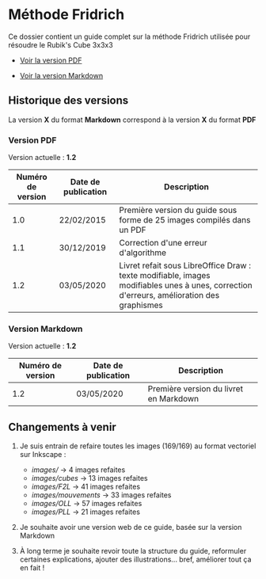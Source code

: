 # Méthode Fridrich

Ce dossier contient un guide complet sur la méthode Fridrich utilisée pour résoudre le Rubik's Cube 3x3x3

- [Voir la version PDF](Méthode_Fridrich.pdf)

- [Voir la version Markdown](Méthode_Fridrich.md)

## Historique des versions

La version **X** du format **Markdown** correspond à la version **X** du format **PDF**

### Version PDF

Version actuelle : **1.2**

| Numéro de version | Date de publication | Description |
| ----------------- | ------------------- | ----------- |
| 1.0 | 22/02/2015 | Première version du guide sous forme de 25 images compilés dans un PDF |
| 1.1 | 30/12/2019 | Correction d'une erreur d'algorithme |
| 1.2 | 03/05/2020 | Livret refait sous LibreOffice Draw : texte modifiable, images modifiables unes à unes, correction d'erreurs, amélioration des graphismes |

### Version Markdown

Version actuelle : **1.2**

| Numéro de version | Date de publication | Description |
| ----------------- | ------------------- | ----------- |
| 1.2 | 03/05/2020 | Première version du livret en Markdown |

## Changements à venir

1. Je suis entrain de refaire toutes les images (169/169) au format vectoriel sur Inkscape :

    - *images/* → 4 images refaites
    - *images/cubes* → 13 images refaites
    - *images/F2L* → 41 images refaites
    - *images/mouvements* → 33 images refaites
    - *images/OLL* → 57 images refaites
    - *images/PLL* → 21 images refaites

2. Je souhaite avoir une version web de ce guide, basée sur la version Markdown

3. À long terme je souhaite revoir toute la structure du guide, reformuler certaines explications, ajouter des illustrations... bref, améliorer tout ça en fait !
